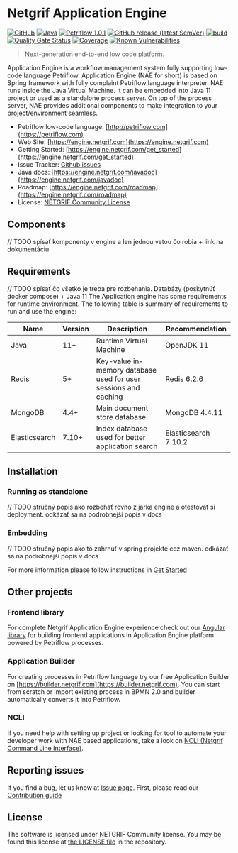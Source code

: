 # Netgrif Application Engine

[![GitHub](https://img.shields.io/github/license/netgrif/application-engine)](https://netgrif.com/engine/license)
[![Java](https://img.shields.io/badge/Java-11-red)](https://openjdk.java.net/projects/jdk/11/)
[![Petriflow 1.0.1](https://img.shields.io/badge/Petriflow-1.0.1-0aa8ff)](https://petriflow.com)
[![GitHub release (latest SemVer)](https://img.shields.io/github/v/release/netgrif/application-engine?sort=semver&display_name=tag)](https://github.com/netgrif/application-engine/releases)
[![build](https://github.com/netgrif/application-engine/actions/workflows/master-build.yml/badge.svg)](https://github.com/netgrif/application-engine/actions/workflows/release-build.yml)
[![Quality Gate Status](https://sonarcloud.io/api/project_badges/measure?project=netgrif_application-engine&metric=alert_status)](https://sonarcloud.io/dashboard?id=netgrif_application-engine)
[![Coverage](https://sonarcloud.io/api/project_badges/measure?project=netgrif_application-engine&metric=coverage)](https://sonarcloud.io/dashboard?id=netgrif_application-engine)
[![Known Vulnerabilities](https://snyk.io/test/github/netgrif/application-engine/badge.svg)](https://snyk.io/test/github/netgrif/application-engine)

> Next-generation end-to-end low code platform.

Application Engine is a workflow management system fully supporting low-code language Petriflow. Application Engine (NAE for short)
is based on Spring framework with fully complaint Petriflow language interpreter. NAE runs inside the Java Virtual Machine.
It can be embedded into Java 11 project or used as a standalone process server. On top of the process server, NAE provides
additional components to make integration to your project/environment seamless.

* Petriflow low-code language: [http://petriflow.com](https://petriflow.com)
* Web Site: [https://engine.netgrif.com](https://engine.netgrif.com)
* Getting Started: [https://engine.netgrif.com/get_started](https://engine.netgrif.com/get_started)
* Issue Tracker: [Github issues](https://github.com/netgrif/application-engine/issues)
* Java docs: [https://engine.netgrif.com/javadoc](https://engine.netgrif.com/javadoc)
* Roadmap: [https://engine.netgrif.com/roadmap](https://engine.netgrif.com/roadmap)
* License: [NETGRIF Community License](https://github.com/netgrif/application-engine/blob/master/LICENSE)

## Components

// TODO spísať komponenty v engine a len jednou vetou čo robia + link na dokumentáciu



## Requirements

// TODO spísať čo všetko je treba pre rozbehania. Databázy (poskytnúť docker compose) + Java 11
The Application engine has some requirements for runtime environment. The following table is summary of requirements 
to run and use the engine:

| Name          | Version | Description                                                     | Recommendation       |
|---------------|---------|-----------------------------------------------------------------|----------------------|
| Java          | 11+     | Runtime Virtual Machine                                         | OpenJDK 11           |
| Redis         | 5+      | Key-value in-memory database used for user sessions and caching | Redis 6.2.6          |
| MongoDB       | 4.4+    | Main document store database                                    | MongoDB 4.4.11       |
| Elasticsearch | 7.10+   | Index database used for better application search               | Elasticsearch 7.10.2 |

## Installation

### Running as standalone

// TODO stručný popis ako rozbehať rovno z jarka engine a otestovať si deployment. odkázať sa na podrobnejší popis v docs

### Embedding

// TODO stručný popis ako to zahrnúť v spring projekte cez maven. odkázať sa na podrobnejší popis v docs

For more information please follow instructions in [Get Started](https://engine.netgrif.com/get_started)

## Other projects

### Frontend library

For complete Netgrif Application Engine experience check out our [Angular library](https://github.com/netgrif/components) 
for building frontend applications in Application Engine platform powered by Petriflow processes.

### Application Builder

For creating processes in Petriflow language try our free Application Builder on [https://builder.netgrif.com](https://builder.netgrif.com).
You can start from scratch or import existing process in BPMN 2.0 and builder automatically converts it into Petriflow.

### NCLI

If you need help with setting up project or looking for tool to automate your developer work with NAE based applications,
take a look on [NCLI (Netgrif Command Line Interface)](https://github.com/netgrif/ncli).

## Reporting issues

If you find a bug, let us know at [Issue page](https://github.com/netgrif/application-engine/issues). First, please read our [Contribution guide](https://github.com/netgrif/application-engine/blob/master/CONTRIBUTING.md)

## License

The software is licensed under NETGRIF Community license. You may be found this license at [the LICENSE file](https://github.com/netgrif/application-engine/blob/master/LICENSE) in the repository. 